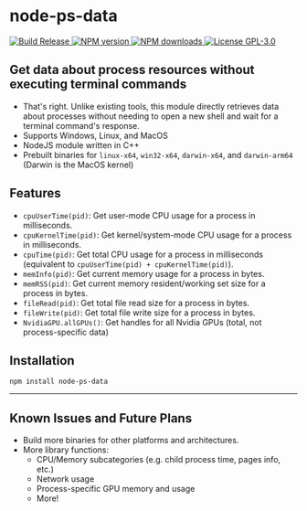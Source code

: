 # node-ps-data

[
![Build Release](https://img.shields.io/github/actions/workflow/status/2kai2kai2/node-ps-data/npm-publish.yml?logo=GitHub)
](https://github.com/2kai2kai2/node-ps-data/actions/workflows/npm-publish.yml)
[
![NPM version](https://img.shields.io/npm/v/node-ps-data?logo=npm)
![NPM downloads](https://img.shields.io/npm/dt/node-ps-data?logo=npm)
](https://www.npmjs.com/package/node-ps-data)
[
![License GPL-3.0](https://img.shields.io/github/license/2kai2kai2/node-ps-data)
](https://github.com/2kai2kai2/node-ps-data/blob/main/LICENSE)

## Get data about process resources without executing terminal commands

- That's right. Unlike existing tools, this module directly retrieves data about processes without needing to open a new shell and wait for a terminal command's response.
- Supports Windows, Linux, and MacOS
- NodeJS module written in C++
- Prebuilt binaries for `linux-x64`, `win32-x64`, `darwin-x64`, and `darwin-arm64` (Darwin is the MacOS kernel)

## Features

- `cpuUserTime(pid)`: Get user-mode CPU usage for a process in milliseconds.
- `cpuKernelTime(pid)`: Get kernel/system-mode CPU usage for a process in milliseconds.
- `cpuTime(pid)`: Get total CPU usage for a process in milliseconds (equivalent to `cpuUserTime(pid) + cpuKernelTime(pid)`).
- `memInfo(pid)`: Get current memory usage for a process in bytes.
- `memRSS(pid)`: Get current memory resident/working set size for a process in bytes.
- `fileRead(pid)`: Get total file read size for a process in bytes.
- `fileWrite(pid)`: Get total file write size for a process in bytes.
- `NvidiaGPU.allGPUs()`: Get handles for all Nvidia GPUs (total, not process-specific data)

## Installation

```
npm install node-ps-data
```

----

## Known Issues and Future Plans

- Build more binaries for other platforms and architectures.
- More library functions:
	- CPU/Memory subcategories (e.g. child process time, pages info, etc.)
	- Network usage
	- Process-specific GPU memory and usage
	- More!
